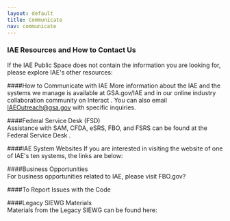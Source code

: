 ```yaml
---
layout: default
title: Communicate
nav: communicate
---
```


### IAE Resources and How to Contact Us
If the IAE Public Space does not contain the information you are looking for, please explore IAE's other resources:

####How to Communicate with IAE	
More information about the IAE and the systems we manage is available at GSA.gov/IAE <HYPERLINK> and in our online industry collaboration community on Interact <HYPERLINK>. You can also email IAEOutreach@gsa.gov with specific inquiries.


####Federal Service Desk (FSD)	
Assistance with SAM, CFDA, eSRS, FBO, and FSRS can be found at the Federal Service Desk <HYPERLINK>. 

####IAE System Websites
If you are interested in visiting the website of one of IAE's ten systems, the links are below: <List systems with hyperlinks>

####Business Opportunities	
For business opportunities related to IAE, please visit FBO.gov?

####To Report Issues with the Code	
<INSERT INSTRUCTIONS FROM ERIC>

####Legacy SIEWG Materials	
Materials from the Legacy SIEWG can be found here: <HYPERLINK TO DEVELOPER RESOURCES AREAS ONCE AVAILABLE>

